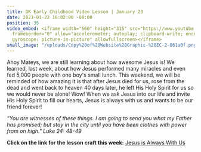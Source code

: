 ```yaml
---
title: DK Early Childhood Video Lesson | January 23
date: 2021-01-22 16:02:00 -08:00
position: 35
video_embed: <iframe width="560" height="315" src="https://www.youtube.com/embed/v1fR5nJUD24"
  frameborder="0" allow="accelerometer; autoplay; clipboard-write; encrypted-media;
  gyroscope; picture-in-picture" allowfullscreen></iframe>
small_image: "/uploads/Copy%20of%20Website%20Graphic-%20EC-2-061a0f.png"
---
```


Ahoy Mateys, we are still learning about how awesome Jesus is! We learned, last week, about how Jesus performed many miracles and even fed 5,000 people with one boy's small lunch. This weekend, we will be reminded of how amazing it is that after Jesus died for us, rose from the dead and went back to heaven 40 days later, he left His Holy Spirit for us so we would never be alone! Wow! When we ask Jesus into our life and invite His Holy Spirit to fill our hearts, Jesus is always with us and wants to be our friend forever!

*“You are witnesses of these things. I am going to send you what my Father has promised; but stay in the city until you have been clothes with power from on high." Luke 24: 48-49*

**Click on the link for the lesson craft this week:**
[Jesus is Always With Us](https://drive.google.com/file/d/1DG1GCILoWAUnTXUy8Sdy-LPS2_B8SB2g/view?usp=sharing)